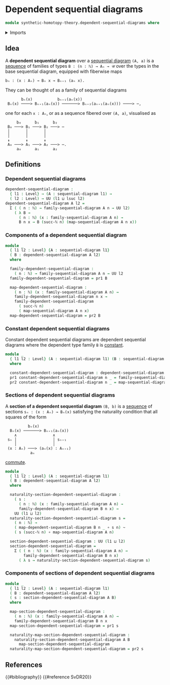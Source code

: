 # Dependent sequential diagrams

```agda
module synthetic-homotopy-theory.dependent-sequential-diagrams where
```

<details><summary>Imports</summary>

```agda
open import elementary-number-theory.natural-numbers

open import foundation.dependent-pair-types
open import foundation.function-types
open import foundation.homotopies
open import foundation.universe-levels

open import synthetic-homotopy-theory.sequential-diagrams
```

</details>

## Idea

A **dependent sequential diagram** over a
[sequential diagram](synthetic-homotopy-theory.sequential-diagrams.md) `(A, a)`
is a [sequence](foundation.dependent-sequences.md) of families of types
`B : (n : ℕ) → Aₙ → 𝒰` over the types in the base sequential diagram, equipped
with fiberwise maps

```text
bₙ : (x : Aₙ) → Bₙ x → Bₙ₊₁ (aₙ x).
```

They can be thought of as a family of sequential diagrams

```text
       bₙ(x)           bₙ₊₁(aₙ(x))
 Bₙ(x) ────> Bₙ₊₁(aₙ(x)) ───────> Bₙ₊₂(aₙ₊₁(aₙ(x))) ────> ⋯,
```

one for each `x : Aₙ`, or as a sequence fibered over `(A, a)`, visualised as

```text
     b₀      b₁      b₂
 B₀ ───> B₁ ───> B₂ ───> ⋯
 │       │       │
 │       │       │
 ↡       ↡       ↡
 A₀ ───> A₁ ───> A₂ ───> ⋯.
     a₀      a₁      a₂
```

## Definitions

### Dependent sequential diagrams

```agda
dependent-sequential-diagram :
  { l1 : Level} → (A : sequential-diagram l1) →
  ( l2 : Level) → UU (l1 ⊔ lsuc l2)
dependent-sequential-diagram A l2 =
  Σ ( ( n : ℕ) → family-sequential-diagram A n → UU l2)
    ( λ B →
      ( n : ℕ) (x : family-sequential-diagram A n) →
      B n x → B (succ-ℕ n) (map-sequential-diagram A n x))
```

### Components of a dependent sequential diagram

```agda
module _
  { l1 l2 : Level} {A : sequential-diagram l1}
  ( B : dependent-sequential-diagram A l2)
  where

  family-dependent-sequential-diagram :
    ( n : ℕ) → family-sequential-diagram A n → UU l2
  family-dependent-sequential-diagram = pr1 B

  map-dependent-sequential-diagram :
    ( n : ℕ) (x : family-sequential-diagram A n) →
    family-dependent-sequential-diagram n x →
    family-dependent-sequential-diagram
      ( succ-ℕ n)
      ( map-sequential-diagram A n x)
  map-dependent-sequential-diagram = pr2 B
```

### Constant dependent sequential diagrams

Constant dependent sequential diagrams are dependent sequential diagrams where
the dependent type family `B` is [constant](foundation.constant-maps.md).

```agda
module _
  { l1 l2 : Level} (A : sequential-diagram l1) (B : sequential-diagram l2)
  where

  constant-dependent-sequential-diagram : dependent-sequential-diagram A l2
  pr1 constant-dependent-sequential-diagram n _ = family-sequential-diagram B n
  pr2 constant-dependent-sequential-diagram n _ = map-sequential-diagram B n
```

### Sections of dependent sequential diagrams

A **section of a dependent sequential diagram** `(B, b)` is a
[sequence](foundation.dependent-sequences.md) of sections
`sₙ : (x : Aₙ) → Bₙ(x)` satisfying the naturality condition that all squares of
the form

```text
          bₙ(x)
  Bₙ(x) ───────> Bₙ₊₁(aₙ(x))
    ∧                ∧
 sₙ │                │ sₙ₊₁
    │                │
 (x : Aₙ) ───> (aₙ(x) : Aₙ₊₁)
           aₙ
```

[commute](foundation.commuting-squares-of-maps.md).

```agda
module _
  { l1 l2 : Level} (A : sequential-diagram l1)
  ( B : dependent-sequential-diagram A l2)
  where

  naturality-section-dependent-sequential-diagram :
    ( s :
      ( n : ℕ) (x : family-sequential-diagram A n) →
      family-dependent-sequential-diagram B n x) →
    UU (l1 ⊔ l2)
  naturality-section-dependent-sequential-diagram s =
    ( n : ℕ) →
    ( map-dependent-sequential-diagram B n _ ∘ s n) ~
    ( s (succ-ℕ n) ∘ map-sequential-diagram A n)

  section-dependent-sequential-diagram : UU (l1 ⊔ l2)
  section-dependent-sequential-diagram =
    Σ ( ( n : ℕ) (x : family-sequential-diagram A n) →
        family-dependent-sequential-diagram B n x)
      ( λ s → naturality-section-dependent-sequential-diagram s)
```

### Components of sections of dependent sequential diagrams

```agda
module _
  { l1 l2 : Level} (A : sequential-diagram l1)
  ( B : dependent-sequential-diagram A l2)
  ( s : section-dependent-sequential-diagram A B)
  where

  map-section-dependent-sequential-diagram :
    ( n : ℕ) (x : family-sequential-diagram A n) →
    family-dependent-sequential-diagram B n x
  map-section-dependent-sequential-diagram = pr1 s

  naturality-map-section-dependent-sequential-diagram :
    naturality-section-dependent-sequential-diagram A B
      map-section-dependent-sequential-diagram
  naturality-map-section-dependent-sequential-diagram = pr2 s
```

## References

{{#bibliography}} {{#reference SvDR20}}
